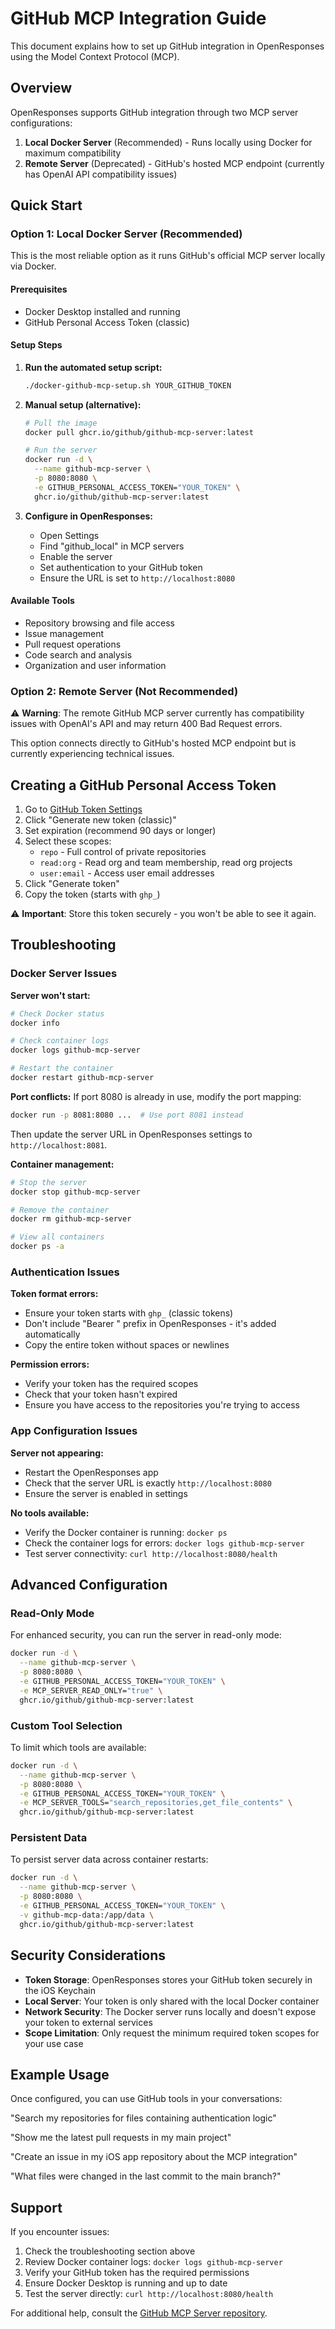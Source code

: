 # GitHub MCP Integration Guide

This document explains how to set up GitHub integration in OpenResponses using the Model Context Protocol (MCP).

## Overview

OpenResponses supports GitHub integration through two MCP server configurations:

1. **Local Docker Server** (Recommended) - Runs locally using Docker for maximum compatibility
2. **Remote Server** (Deprecated) - GitHub's hosted MCP endpoint (currently has OpenAI API compatibility issues)

## Quick Start

### Option 1: Local Docker Server (Recommended)

This is the most reliable option as it runs GitHub's official MCP server locally via Docker.

#### Prerequisites

- Docker Desktop installed and running
- GitHub Personal Access Token (classic)

#### Setup Steps

1. **Run the automated setup script:**

   ```bash
   ./docker-github-mcp-setup.sh YOUR_GITHUB_TOKEN
   ```

2. **Manual setup (alternative):**

   ```bash
   # Pull the image
   docker pull ghcr.io/github/github-mcp-server:latest
   
   # Run the server
   docker run -d \
     --name github-mcp-server \
     -p 8080:8080 \
     -e GITHUB_PERSONAL_ACCESS_TOKEN="YOUR_TOKEN" \
     ghcr.io/github/github-mcp-server:latest
   ```

3. **Configure in OpenResponses:**
   - Open Settings
   - Find "github_local" in MCP servers
   - Enable the server
   - Set authentication to your GitHub token
   - Ensure the URL is set to `http://localhost:8080`

#### Available Tools

- Repository browsing and file access
- Issue management
- Pull request operations
- Code search and analysis
- Organization and user information

### Option 2: Remote Server (Not Recommended)

⚠️ **Warning**: The remote GitHub MCP server currently has compatibility issues with OpenAI's API and may return 400 Bad Request errors.

This option connects directly to GitHub's hosted MCP endpoint but is currently experiencing technical issues.

## Creating a GitHub Personal Access Token

1. Go to [GitHub Token Settings](https://github.com/settings/tokens)
2. Click "Generate new token (classic)"
3. Set expiration (recommend 90 days or longer)
4. Select these scopes:
   - `repo` - Full control of private repositories
   - `read:org` - Read org and team membership, read org projects
   - `user:email` - Access user email addresses
5. Click "Generate token"
6. Copy the token (starts with `ghp_`)

⚠️ **Important**: Store this token securely - you won't be able to see it again.

## Troubleshooting

### Docker Server Issues

**Server won't start:**
```bash
# Check Docker status
docker info

# Check container logs
docker logs github-mcp-server

# Restart the container
docker restart github-mcp-server
```

**Port conflicts:**
If port 8080 is already in use, modify the port mapping:
```bash
docker run -p 8081:8080 ...  # Use port 8081 instead
```
Then update the server URL in OpenResponses settings to `http://localhost:8081`.

**Container management:**
```bash
# Stop the server
docker stop github-mcp-server

# Remove the container
docker rm github-mcp-server

# View all containers
docker ps -a
```

### Authentication Issues

**Token format errors:**

- Ensure your token starts with `ghp_` (classic tokens)
- Don't include "Bearer " prefix in OpenResponses - it's added automatically
- Copy the entire token without spaces or newlines

**Permission errors:**

- Verify your token has the required scopes
- Check that your token hasn't expired
- Ensure you have access to the repositories you're trying to access

### App Configuration Issues

**Server not appearing:**

- Restart the OpenResponses app
- Check that the server URL is exactly `http://localhost:8080`
- Ensure the server is enabled in settings

**No tools available:**

- Verify the Docker container is running: `docker ps`
- Check the container logs for errors: `docker logs github-mcp-server`
- Test server connectivity: `curl http://localhost:8080/health`

## Advanced Configuration

### Read-Only Mode

For enhanced security, you can run the server in read-only mode:

```bash
docker run -d \
  --name github-mcp-server \
  -p 8080:8080 \
  -e GITHUB_PERSONAL_ACCESS_TOKEN="YOUR_TOKEN" \
  -e MCP_SERVER_READ_ONLY="true" \
  ghcr.io/github/github-mcp-server:latest
```

### Custom Tool Selection

To limit which tools are available:

```bash
docker run -d \
  --name github-mcp-server \
  -p 8080:8080 \
  -e GITHUB_PERSONAL_ACCESS_TOKEN="YOUR_TOKEN" \
  -e MCP_SERVER_TOOLS="search_repositories,get_file_contents" \
  ghcr.io/github/github-mcp-server:latest
```

### Persistent Data

To persist server data across container restarts:

```bash
docker run -d \
  --name github-mcp-server \
  -p 8080:8080 \
  -e GITHUB_PERSONAL_ACCESS_TOKEN="YOUR_TOKEN" \
  -v github-mcp-data:/app/data \
  ghcr.io/github/github-mcp-server:latest
```

## Security Considerations

- **Token Storage**: OpenResponses stores your GitHub token securely in the iOS Keychain
- **Local Server**: Your token is only shared with the local Docker container
- **Network Security**: The Docker server runs locally and doesn't expose your token to external services
- **Scope Limitation**: Only request the minimum required token scopes for your use case

## Example Usage

Once configured, you can use GitHub tools in your conversations:

"Search my repositories for files containing authentication logic"

"Show me the latest pull requests in my main project"

"Create an issue in my iOS app repository about the MCP integration"

"What files were changed in the last commit to the main branch?"

## Support

If you encounter issues:

1. Check the troubleshooting section above
2. Review Docker container logs: `docker logs github-mcp-server`
3. Verify your GitHub token has the required permissions
4. Ensure Docker Desktop is running and up to date
5. Test the server directly: `curl http://localhost:8080/health`

For additional help, consult the [GitHub MCP Server repository](https://github.com/github/github-mcp-server).